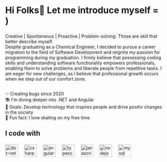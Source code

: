 <h1 align="left">Hi Folks👋 Let me introduce myself = )</h1>

###

<p align="left">Creative | Spontaneous | Proactive | Problem-solving. Those are skill that better describe myself. <br>Despite graduating as a Chemical Engineer, I decided to pursue a career migration to the field of Software Development and reignite my passion for programming during my graduation. I firmly believe that possessing coding skills and understanding software functionality empowers professionals, enabling them to solve problems and liberate people from repetitive tasks. I am eager for new challenges, as I believe that professional growth occurs when we step out of our comfort zone.</p>

###

<h2 align="left"></h2>

###

<p align="left">✨ Creating bugs since 2020<br>📚 I'm diving deeper into .NET and Angular <br>🎯 Goals:  Develop technology that inspires people and drive positiv changes in the society<br>🎲 Fun fact: I love skating on my free time</p>

###

<h2 align="left">I code with</h2>

###

<div align="left">
  <img src="https://cdn.jsdelivr.net/gh/devicons/devicon/icons/dot-net/dot-net-original.svg" height="40" alt="dot-net logo"  />
  <img width="12" />
  <img src="https://cdn.jsdelivr.net/gh/devicons/devicon/icons/csharp/csharp-original.svg" height="40" alt="csharp logo"  />
  <img width="12" />
  <img src="https://cdn.jsdelivr.net/gh/devicons/devicon/icons/angularjs/angularjs-original.svg" height="40" alt="angularjs logo"  />
  <img width="12" />
  <img src="https://cdn.jsdelivr.net/gh/devicons/devicon/icons/typescript/typescript-original.svg" height="40" alt="typescript logo"  />
  <img width="12" />
  <img src="https://cdn.jsdelivr.net/gh/devicons/devicon/icons/javascript/javascript-original.svg" height="40" alt="javascript logo"  />
  <img width="12" />
  <img src="https://cdn.jsdelivr.net/gh/devicons/devicon/icons/nodejs/nodejs-original.svg" height="40" alt="nodejs logo"  />
  <img width="12" />
  <img src="https://cdn.jsdelivr.net/gh/devicons/devicon/icons/mysql/mysql-original.svg" height="40" alt="mysql logo"  />
</div>

###
